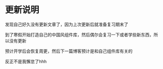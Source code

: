 # 更新说明

发现自己好久没有更新文章了，因为上次更新后就准备复习期末了

到了寒假开始打造自己的中国风组件库，然后偶尔会复习一下或者学些新东西，所以没有更新

预计开学后会恢复周更，然后下一篇博客预计是和自己组件库有关的

反正不是我懈怠了hhh
